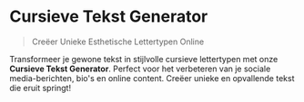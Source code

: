 # Cursieve Tekst Generator

> Creëer Unieke Esthetische Lettertypen Online

Transformeer je gewone tekst in stijlvolle cursieve lettertypen met onze **Cursieve Tekst Generator**. Perfect voor het verbeteren van je sociale media-berichten, bio's en online content. Creëer unieke en opvallende tekst die eruit springt!